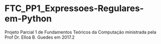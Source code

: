 # FTC_PP1_Expressoes-Regulares-em-Python
Projeto Parcial 1 de Fundamentos Teóricos da Computação ministrada pela Prof Dr. Elloá B. Guedes em 2017.2 
